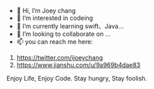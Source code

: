 - 👋 Hi, I’m Joey chang
- 👀 I’m interested in codeing
- 🌱 I’m currently learning swift、Java... 
- 💞️ I’m looking to collaborate on ...
- 📫 you can reach me here: 
1. https://twitter.com/ijoeychang
2. https://www.jianshu.com/u/9a969b4dae83


Enjoy Life, Enjoy Code.
Stay hungry, Stay foolish.

<!---
iJoeychang/iJoeychang is a ✨ special ✨ repository because its `README.md` (this file) appears on your GitHub profile.
You can click the Preview link to take a look at your changes.
--->
